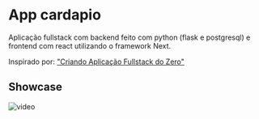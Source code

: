 # App cardapio

Aplicação fullstack com backend feito com python (flask e postgresql) e frontend com react utilizando o framework Next.

Inspirado por: ["Criando Aplicação Fullstack do Zero"](https://www.youtube.com/watch?v=WHruc3_2z68)


## Showcase
![video](https://www.youtube.com/watch?v=TUMEW0zo2nQ)
